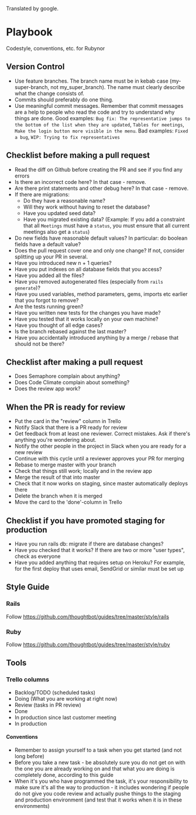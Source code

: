 Translated by google. 

# Playbook
Codestyle, conventions, etc. for Rubynor

## Version Control
- Use feature branches. The branch name must be in kebab case (my-super-branch, not my_super_branch). The name must clearly describe what the change consists of.
- Commits should preferably do one thing.
- Use meaningful commit messages. Remember that commit messages are a help to people who read the code and try to understand why things are done. Good examples: `Bug fix: The representative jumps to the bottom of the list when they are updated`, `Tables for meetings`, `Make the login button more visible in the menu`. Bad examples: `Fixed a bug`, `WIP: Trying to fix representatives`


## Checklist before making a pull request
- Read the diff on Github before creating the PR and see if you find any errors
- Is there an incorrect code here? In that case - remove.
- Are there print statements and other debug here? In that case - remove.
- If there are migrations:
  - Do they have a reasonable name?
  - Will they work without having to reset the database?
  - Have you updated seed data?
  - Have you migrated existing data? (Example: If you add a constraint that all `Meetings` must have a `status`, you must ensure that all current meetings also get a `status`)
- Do new fields have reasonable default values? In particular: do boolean fields have a default value?
- Does the pull request cover one and only one change? If not, consider splitting up your PR in several.
- Have you introduced new n + 1 queries?
- Have you put indexes on all database fields that you access?
- Have you added all the files?
- Have you removed autogenerated files (especially from `rails generate`)?
- Have you used variables, method parameters, gems, imports etc earlier that you forgot to remove?
- Are the tests running green?
- Have you written new tests for the changes you have made?
- Have you tested that it works locally on your own machine?
- Have you thought of all edge cases?
- Is the branch rebased against the last master?
- Have you accidentally introduced anything by a merge / rebase that should not be there?

## Checklist after making a pull request
- Does Semaphore complain about anything?
- Does Code Climate complain about something?
- Does the review app work?

## When the PR is ready for review
- Put the card in the "review" column in Trello
- Notify Slack that there is a PR ready for review
- Get feedback from at least one reviewer. Correct mistakes. Ask if there's anything you're wondering about.
- Notify the other people in the project in Slack when you are ready for a new review
- Continue with this cycle until a reviewer approves your PR for merging
- Rebase to merge master with your branch
- Check that things still work; locally and in the review app
- Merge the result of that into master
- Check that it now works on staging, since master automatically deploys there
- Delete the branch when it is merged
- Move the card to the 'done'-column in Trello

## Checklist if you have promoted staging for production
- Have you run rails db: migrate if there are database changes?
- Have you checked that it works? If there are two or more "user types", check as everyone
- Have you added anything that requires setup on Heroku? For example, for the first deploy that uses email, SendGrid or similar must be set up

## Style Guide

### Rails
Follow https://github.com/thoughtbot/guides/tree/master/style/rails

### Ruby
Follow https://github.com/thoughtbot/guides/tree/master/style/ruby

## Tools

### Trello columns
* Backlog/TODO (scheduled tasks)
* Doing (What you are working at right now)
* Review (tasks in PR review)
* Done
* In production since last customer meeting
* In production

#### Conventions
* Remember to assign yourself to a task when you get started (and not long before)
* Before you take a new task - be absolutely sure you do not get on with the one you are already working on and that what you are doing is completely done, according to this guide
* When it's you who have programmed the task, it's your responsibility to make sure it's all the way to production - it includes wondering if people do not give you code review and actually pushe things to the staging and production environment (and test that it works when it is in these environments)
